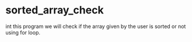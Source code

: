 # sorted_array_check
int this program we will check if the array given by the user is sorted or not using for loop.
